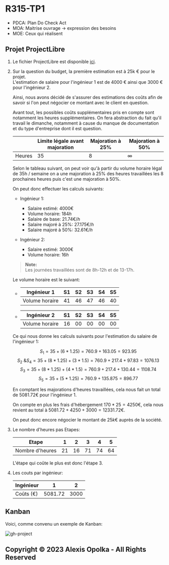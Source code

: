 # R315-TP1

- PDCA: Plan Do Check Act
- MOA: Maitrise ouvrage -> expression des besoins
- MOE: Ceux qui réalisent

## Projet ProjectLibre

1. Le fichier ProjectLibre est disponible [ici](https://github.com/alexis-opolka/import-cours-but-rt/blob/49ac8f2b8df1bdd1497d79a5970b8941bbbe4df9/cours/modules/R315/src/PerfFactor.pod).

2. Sur la question du budget, la première estimation est à 25k € pour le projet.  
    L'estimation de salaire pour l'ingénieur 1 est de 4000 € ainsi que 3000 € pour l'ingénieur 2.

    Ainsi, nous avons décidé de s'assurer des estimations des coûts afin de savoir si l'on peut
    négocier ce montant avec le client en question.

    Avant tout, les possibles coûts supplémentaires pris en compte
    sont notamment les heures supplémentaires.
    On fera abstraction du fait qu'il travail le dimanche, notamment
    à cause du manque de documentation et du type d'entreprise dont il est question.

    |        | Limite légale avant majoration | Majoration à 25% | Majoration à 50% |
    | ------ | ------------------------------ | ---------------- | ---------------- |
    | Heures | 35                             | 8                | $\infty$         |

    Selon le tableau suivant, on peut voir qu'à partir du volume horaire légal de 35h / semaine
    on a une majoration à 25% des heures travaillées les 8 prochaines heures puis c'est une majoration
    à 50%.

    On peut donc effectuer les calculs suivants:

    - Ingénieur 1:
      - Salaire estimé: $4000 €$
      - Volume horaire: $184h$
      - Salaire de base: $21.74€/h$
      - Salaire majoré à $25\%$: $27.175€/h$
      - Salaire majoré à $50\%$: $32.61€/h$

    - Ingénieur 2:
      - Salaire estimé: $3000 €$
      - Volume horaire: $16h$

    > **Note:**  
    > Les journées travaillées sont de 8h-12h et de 13-17h.

    Le volume horaire est le suivant:

    - | Ingénieur 1    | S1  | S2  | S3  | S4  | S5  |
      | -------------- | --- | --- | --- | --- | --- |
      | Volume horaire | 41  | 46  | 47  | 46  | 40  |

    - | Ingénieur 2    | S1  | S2  | S3  | S4  | S5  |
      | -------------- | --- | --- | --- | --- | --- |
      | Volume horaire | 16  | 00  | 00  | 00  | 00  |

    Ce qui nous donne les calculs suivants pour l'estimation du salaire
    de l'ingénieur 1:

    $$S_1 = 35 + (6*1.25) = 760.9 + 163.05 = 923.95$$
    $$S_2 \textsf{ \& } S_4 = 35 + (8*1.25) + (3*1.5) =  760.9 + 217.4 + 97.83 = 1076.13$$
    $$S_3 = 35 + (8*1.25) + (4*1.5) = 760.9 + 217.4 + 130.44 = 1108.74$$
    $$S_5 = 35 + (5*1.25) = 760.9 + 135.875 = 896.77$$

    En comptant les majorations d'heures travaillées, cela nous fait un total de $5081.72€$ pour l'ingénieur 1.

    On compte en plus les frais d'hébergement $170*25 = 4250€$, cela nous revient au total à $5081.72+4250+3000 = 12331.72€$.

    On peut donc encore négocier le montant de $25k €$ auprès de la société.

3. Le nombre d'heures pas Etapes:

    | Etape           | 1   | 2   | 3   | 4   | 5   |
    | --------------- | --- | --- | --- | --- | --- |
    | Nombre d'heures | 21  | 16  | 71  | 74  | 64  |

    L'étape qui coûte le plus est donc l'étape 3.

4. Les couts par ingénieur:

    | Ingénieur | 1         | 2      |
    | --------- | --------- | ------ |
    | Coûts (€) | $5081.72$ | $3000$ |

## Kanban

Voici, comme convenu un exemple de Kanban:

![gh-project](./src/github-project.png)

## Copyright &copy; 2023 Alexis Opolka - All Rights Reserved
